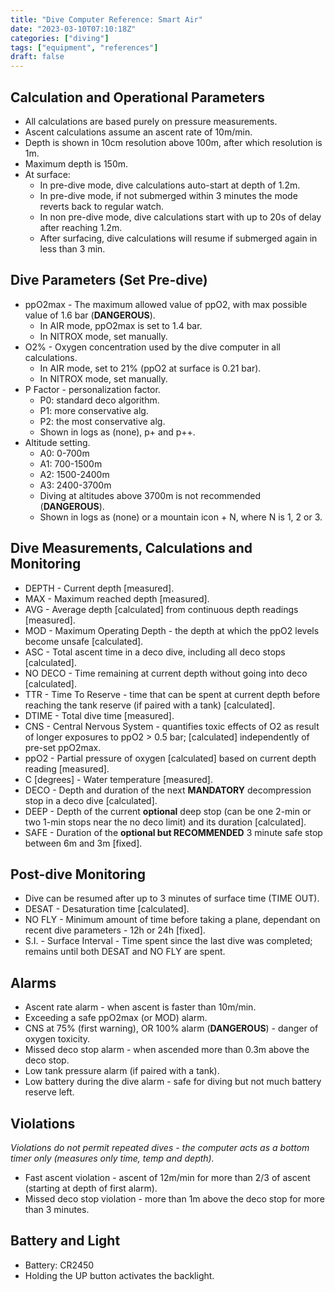 ```yaml
---
title: "Dive Computer Reference: Smart Air"
date: "2023-03-10T07:10:18Z"
categories: ["diving"]
tags: ["equipment", "references"]
draft: false
---
```


## Calculation and Operational Parameters

- All calculations are based purely on pressure measurements.
- Ascent calculations assume an ascent rate of 10m/min.
- Depth is shown in 10cm resolution above 100m, after which resolution is 1m.
- Maximum depth is 150m.
- At surface:
  - In pre-dive mode, dive calculations auto-start at depth of 1.2m.
  - In pre-dive mode, if not submerged within 3 minutes the mode reverts back to regular watch.
  - In non pre-dive mode, dive calculations start with up to 20s of delay after reaching 1.2m.
  - After surfacing, dive calculations will resume if submerged again in less than 3 min.

## Dive Parameters (Set Pre-dive)

- ppO2max - The maximum allowed value of ppO2, with max possible value of 1.6 bar (**DANGEROUS**).
  - In AIR mode, ppO2max is set to 1.4 bar.
  - In NITROX mode, set manually.
- O2% - Oxygen concentration used by the dive computer in all calculations.
  - In AIR mode, set to 21% (ppO2 at surface is 0.21 bar).
  - In NITROX mode, set manually.
- P Factor - personalization factor.
  - P0: standard deco algorithm.
  - P1: more conservative alg.
  - P2: the most conservative alg.
  - Shown in logs as (none), p+ and p++.
- Altitude setting.
  - A0: 0-700m
  - A1: 700-1500m
  - A2: 1500-2400m
  - A3: 2400-3700m
  - Diving at altitudes above 3700m is not recommended (**DANGEROUS**).
  - Shown in logs as (none) or a mountain icon + N, where N is 1, 2 or 3.

## Dive Measurements, Calculations and Monitoring

- DEPTH - Current depth [measured].
- MAX - Maximum reached depth [measured].
- AVG - Average depth [calculated] from continuous depth readings [measured].
- MOD - Maximum Operating Depth - the depth at which the ppO2 levels become unsafe [calculated].
- ASC - Total ascent time in a deco dive, including all deco stops [calculated].
- NO DECO - Time remaining at current depth without going into deco [calculated].
- TTR - Time To Reserve - time that can be spent at current depth before reaching the tank reserve
  (if paired with a tank) [calculated].
- DTIME - Total dive time [measured].
- CNS - Central Nervous System - quantifies toxic effects of O2 as result of longer exposures to ppO2 > 0.5 bar;
  [calculated] independently of pre-set ppO2max.
- ppO2 - Partial pressure of oxygen [calculated] based on current depth reading [measured].
- C [degrees] - Water temperature [measured].
- DECO - Depth and duration of the next **MANDATORY** decompression stop in a deco dive [calculated].
- DEEP - Depth of the current **optional** deep stop (can be one 2-min or two 1-min stops near the no deco limit)
  and its duration [calculated].
- SAFE - Duration of the **optional but RECOMMENDED** 3 minute safe stop between 6m and 3m [fixed].

## Post-dive Monitoring

- Dive can be resumed after up to 3 minutes of surface time (TIME OUT).
- DESAT - Desaturation time [calculated].
- NO FLY - Minimum amount of time before taking a plane, dependant on recent dive parameters - 12h or 24h [fixed].
- S.I. - Surface Interval - Time spent since the last dive was completed; remains until both DESAT and NO FLY are spent.

## Alarms

- Ascent rate alarm - when ascent is faster than 10m/min.
- Exceeding a safe ppO2max (or MOD) alarm.
- CNS at 75% (first warning), OR 100% alarm (**DANGEROUS**) - danger of oxygen toxicity.
- Missed deco stop alarm - when ascended more than 0.3m above the deco stop.
- Low tank pressure alarm (if paired with a tank).
- Low battery during the dive alarm - safe for diving but not much battery reserve left.

## Violations

_Violations do not permit repeated dives - the computer acts as a bottom timer only (measures only time,
temp and depth)._

- Fast ascent violation - ascent of 12m/min for more than 2/3 of ascent (starting at depth of first alarm).
- Missed deco stop violation - more than 1m above the deco stop for more than 3 minutes.

## Battery and Light

- Battery: CR2450
- Holding the UP button activates the backlight.
